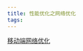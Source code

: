 ```yaml
---
title: 性能优化之网络优化
tags:
---
```


[移动端网络优化](https://www.trinea.cn/android/mobile-performance-optimization/)